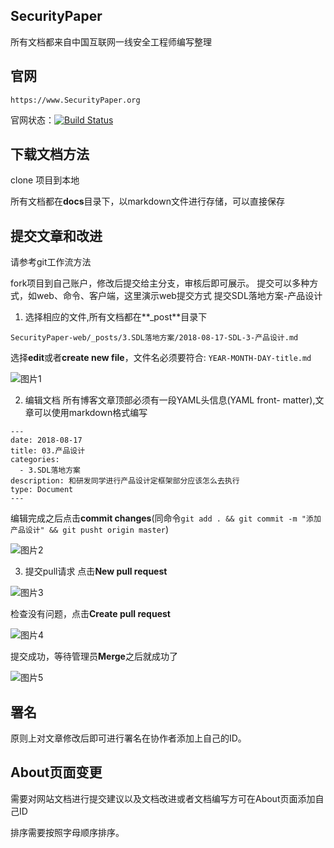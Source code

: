 ## SecurityPaper

所有文档都来自中国互联网一线安全工程师编写整理


## 官网

```
https://www.SecurityPaper.org
```

官网状态：[![Build Status](https://travis-ci.com/SecurityPaper/SecurityPaper-web.svg?branch=master)](https://travis-ci.com/SecurityPaper/SecurityPaper-web)

## 下载文档方法

clone 项目到本地

所有文档都在**docs**目录下，以markdown文件进行存储，可以直接保存



## 提交文章和改进

请参考git工作流方法

fork项目到自己账户，修改后提交给主分支，审核后即可展示。
提交可以多种方式，如web、命令、客户端，这里演示web提交方式
提交SDL落地方案-产品设计
1. 选择相应的文件,所有文档都在**_post**目录下
```
SecurityPaper-web/_posts/3.SDL落地方案/2018-08-17-SDL-3-产品设计.md
```

选择**edit**或者**create new file**，文件名必须要符合: ```YEAR-MONTH-DAY-title.md```

![图片1](https://github.com/SecurityPaper/SecurityPaper-web/raw/master/docs/images/2018/10/github/1.png)

2. 编辑文档
所有博客文章顶部必须有一段YAML头信息(YAML front- matter),文章可以使用markdown格式编写
```
---
date: 2018-08-17
title: 03.产品设计
categories:
  - 3.SDL落地方案
description: 和研发同学进行产品设计定框架部分应该怎么去执行
type: Document
---
```

编辑完成之后点击**commit changes**(同命令```git add . && git commit -m "添加产品设计" && git pusht origin master```)

![图片2](https://github.com/SecurityPaper/SecurityPaper-web/raw/master/docs/images/2018/10/github/2.png)

3. 提交pull请求
点击**New pull request**

![图片3](https://github.com/SecurityPaper/SecurityPaper-web/raw/master/docs/images/2018/10/github/3.png)

检查没有问题，点击**Create pull request**

![图片4](https://github.com/SecurityPaper/SecurityPaper-web/raw/master/docs/images/2018/10/github/4.png)

提交成功，等待管理员**Merge**之后就成功了

![图片5](https://github.com/SecurityPaper/SecurityPaper-web/raw/master/docs/images/2018/10/github/5.png)

## 署名

原则上对文章修改后即可进行署名在协作者添加上自己的ID。

## About页面变更

需要对网站文档进行提交建议以及文档改进或者文档编写方可在About页面添加自己ID

排序需要按照字母顺序排序。
